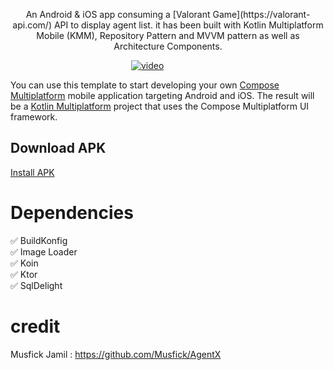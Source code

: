 <p align="center">  
An Android & iOS app consuming a [Valorant Game](https://valorant-api.com/) API to display agent list. it has been built with Kotlin Multiplatform Mobile (KMM), Repository Pattern and MVVM pattern as well as Architecture Components. 
</p>

&nbsp;&nbsp;&nbsp;&nbsp;&nbsp;&nbsp;&nbsp;&nbsp;&nbsp;&nbsp;&nbsp;&nbsp;&nbsp;&nbsp;&nbsp;&nbsp;&nbsp;&nbsp;&nbsp;&nbsp;&nbsp;&nbsp;&nbsp;&nbsp;&nbsp;&nbsp;&nbsp;&nbsp;&nbsp;&nbsp;&nbsp;&nbsp;&nbsp;&nbsp;&nbsp;&nbsp;&nbsp;&nbsp;&nbsp;&nbsp;&nbsp;&nbsp;&nbsp;&nbsp;&nbsp;&nbsp;&nbsp;&nbsp; [![video](https://videoapi-muybridge.vimeocdn.com/animated-thumbnails/image/b901743d-df2e-465a-8fda-48c9bfeebf47.gif?ClientID=vimeo-core-prod&Date=1687982241&Signature=e9d3614a5bb577ebbf93095269ecec103c460a41)](https://player.vimeo.com/video/840585864?h=d23e024a24)

You can use this template to start developing your own [Compose Multiplatform](https://github.com/JetBrains/compose-multiplatform#readme) mobile application targeting Android and iOS.
The result will be a [Kotlin Multiplatform](https://kotlinlang.org/docs/multiplatform.html) project that uses the Compose Multiplatform UI framework.

## Download APK
[Install APK](https://github.com/josue-lubaki/agents_valorants/blob/main/androidApp-debug.apk)

# Dependencies
✅ BuildKonfig <br />
✅ Image Loader  <br />
✅ Koin <br />
✅ Ktor <br />
✅ SqlDelight

# credit
Musfick Jamil : https://github.com/Musfick/AgentX
